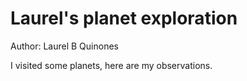 # Laurel's planet exploration

Author: Laurel B Quinones

I visited some planets, here are my observations. 
